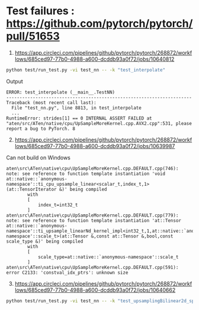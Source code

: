 # Test failures : https://github.com/pytorch/pytorch/pull/51653

1) https://app.circleci.com/pipelines/github/pytorch/pytorch/268872/workflows/685ced97-77b0-4988-a600-dcddb93a0f72/jobs/10640812

```bash
python test/run_test.py -vi test_nn -- -k "test_interpolate"
```
Output
```
ERROR: test_interpolate (__main__.TestNN)
----------------------------------------------------------------------
Traceback (most recent call last):
  File "test_nn.py", line 8813, in test_interpolate
  ...
RuntimeError: strides[1] == 0 INTERNAL ASSERT FAILED at "aten/src/ATen/native/cpu/UpSampleMoreKernel.cpp.AVX2.cpp":531, please report a bug to PyTorch. 8
```

2) https://app.circleci.com/pipelines/github/pytorch/pytorch/268872/workflows/685ced97-77b0-4988-a600-dcddb93a0f72/jobs/10639987

Can not build on Windows
```
aten\src\ATen\native\cpu\UpSampleMoreKernel.cpp.DEFAULT.cpp(746): note: see reference to function template instantiation 'void at::native::`anonymous-namespace'::ti_cpu_upsample_linear<scalar_t,index_t,1>(at::TensorIterator &)' being compiled
        with
        [
            index_t=int32_t
        ]
aten\src\ATen\native\cpu\UpSampleMoreKernel.cpp.DEFAULT.cpp(779): note: see reference to function template instantiation 'at::Tensor at::native::`anonymous-namespace'::ti_upsample_linearNd_kernel_impl<int32_t,1,at::native::`anonymous-namespace'::scale_t>(at::Tensor &,const at::Tensor &,bool,const scale_type &)' being compiled
        with
        [
            scale_type=at::native::`anonymous-namespace'::scale_t
        ]
aten\src\ATen\native\cpu\UpSampleMoreKernel.cpp.DEFAULT.cpp(591): error C2133: 'constval_idx_ptrs': unknown size
```


3) https://app.circleci.com/pipelines/github/pytorch/pytorch/268872/workflows/685ced97-77b0-4988-a600-dcddb93a0f72/jobs/10640662

```bash
python test/run_test.py -vi test_nn -- -k "test_upsamplingBilinear2d_spatial_invariance"
```
